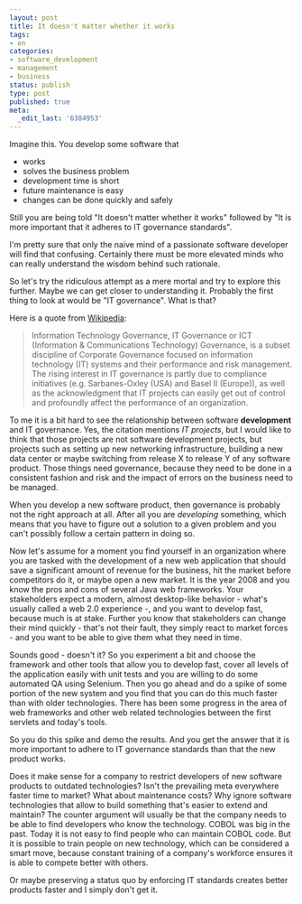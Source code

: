 ```yaml
---
layout: post
title: It doesn't matter whether it works
tags:
- en
categories:
- software_development
- management
- business
status: publish
type: post
published: true
meta:
  _edit_last: '6384953'
---
```

<p>Imagine this. You develop some software that</p>

<ul><li>works</li>
<li>solves the business problem</li>
<li>development time is short</li>
<li>future maintenance is easy</li>
<li>changes can be done quickly and safely</li>
</ul>

<p>Still you are being told "It doesn't matter whether it works" followed by "It is more important that it adheres to IT governance standards".</p>

<p>I'm pretty sure that only the naive mind of a passionate software developer will find that confusing. Certainly there must be more elevated minds who can really understand the wisdom behind such rationale.</p>

<p>So let's try the ridiculous attempt as a mere mortal and try to explore this further. Maybe we can get closer to understanding it. Probably the first thing to look at would be "IT governance". What is that?</p>

<p>Here is a quote from <a href="http://en.wikipedia.org/wiki/Information_technology_governance">Wikipedia</a>:</p>

<blockquote>Information Technology Governance, IT Governance or ICT (Information &amp; Communications Technology) Governance, is a subset discipline of Corporate Governance focused on information technology (IT) systems and their performance and risk management. The rising interest in IT governance is partly due to compliance initiatives (e.g. Sarbanes-Oxley (USA) and Basel II (Europe)), as well as the acknowledgment that IT projects can easily get out of control and profoundly affect the performance of an organization.</blockquote>

<p>To me it is a bit hard to see the relationship between software <strong>development</strong> and IT governance. Yes, the citation mentions <em>IT projects</em>, but I would like to think that those projects are not software development projects, but projects such as setting up new networking infrastructure, building a new data center or maybe switching from release X to release Y of any software product. Those things need governance, because they need to be done in a consistent fashion and risk and the impact of errors on the business need to be managed.</p>

<p>When you develop a new software product, then governance is probably not the right approach at all. After all you are <em>developing</em> something, which means that you have to figure out a solution to a given problem and you can't possibly follow a certain pattern in doing so.</p>

<p>Now let's assume for a moment you find yourself in an organization where you are tasked with the development of a new web application that should save a significant amount of revenue for the business, hit the market before competitors do it, or maybe open a new market. It is the year 2008 and you know the pros and cons of several Java web frameworks. Your stakeholders expect a modern, almost desktop-like behavior - what's usually called a web 2.0 experience -, and you want to develop fast, because much is at stake. Further you know that stakeholders can change their mind quickly - that's not their fault, they simply react to market forces - and you want to be able to give them what they need in time.</p>

<p>Sounds good - doesn't it? So you experiment a bit and choose the framework and other tools that allow you to develop fast, cover all levels of the application easily with unit tests and you are willing to do some automated QA using Selenium. Then you go ahead and do a spike of some portion of the new system and you find that you can do this much faster than with older technologies. There has been some progress in the area of web frameworks and other web related technologies between the first servlets and today's tools.</p>

<p>So you do this spike and demo the results. And you get the answer that it is more important to adhere to IT governance standards than that the new product works. </p>

<p>Does it make sense for a company to restrict developers of new software products to outdated technologies? Isn't the prevailing meta everywhere faster time to market? What about maintenance costs? Why ignore software technologies that allow to build something that's easier to extend and maintain? The counter argument will usually be that the company needs to be able to find developers who know the technology. COBOL was big in the past. Today it is not easy to find people who can maintain COBOL code. But it is possible to train people on new technology, which can be considered a smart move, because constant training of a company's workforce ensures it is able to compete better with others.</p>

<p>Or maybe preserving a status quo by enforcing IT standards creates better products faster and I simply don't get it.</p>
